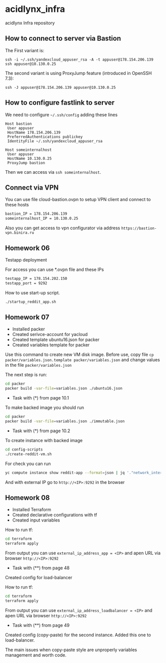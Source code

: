 # acidlynx_infra
acidlynx Infra repository

## How to connect to server via Bastion

The First variant is:

`ssh -i ~/.ssh/yandexcloud_appuser_rsa -A -t appuser@178.154.206.139 ssh appuser@10.130.0.25`

The second variant is using ProxyJump feature (introduced in OpenSSH 7.3):

`ssh -J appuser@178.154.206.139 appuser@10.130.0.25`

## How to configure fastlink to server

We need to configure `~/.ssh/config` adding these lines

``` ssh
Host bastion
 User appuser
 HostName 178.154.206.139
 PreferredAuthentications publickey
 IdentityFile ~/.ssh/yandexcloud_appuser_rsa

Host someinternalhost
 User appuser
 HostName 10.130.0.25
 ProxyJump bastion
```

Then we can access via `ssh someinternalhost`.

## Connect via VPN

You can use file cloud-bastion.ovpn to setup VPN client and connect to these hosts

```txt
bastion_IP = 178.154.206.139
someinternalhost_IP = 10.130.0.25
```

Also you can get access to vpn configurator via address `https://bastion-vpn.binira.ru`

## Homework 06

Testapp deployment

For access you can use *.ovpn file and these IPs

```txt
testapp_IP = 178.154.202.150
testapp_port = 9292
```

How to use start-up script.

```bash
./startup_reddit_app.sh
```

## Homework 07

* Installed packer
* Created serivce-account for yacloud
* Created template ubuntu16.json for packer
* Created variables template for packer

Use this command to create new VM disk image. Before use,
copy file `cp packer/variables.json.template packer/variables.json` and change values
in the file `packer/variables.json`

The next step is run:

```bash
cd packer
packer build -var-file=variables.json ./ubuntu16.json
```

* Task with (*) from page 10.1

To make backed image you should run

```bash
cd packer
packer build -var-file=variables.json ./immutable.json
```

* Task with (*) from page 10.2

To create instance with backed image

```bash
cd config-scripts
./create-reddit-vm.sh
```

For check you can run

```bash
yc compute instance show reddit-app --format=json | jq '."network_interfaces"[0]."primary_v4_address"."one_to_one_nat"."address"'
```

And with external IP go to `http://<IP>:9292` in the browser

## Homework 08

* Installed Terraform
* Created declarative configurations with tf
* Created input variables

How to run tf:

```bash
cd terraform
terraform apply
```

From output you can use `external_ip_address_app = <IP>` and apen URL via browser `http://<IP>:9292`

* Task with (**) from page 48

Created config for load-balancer

How to run tf:

```bash
cd terraform
terraform apply
```

From output you can use `external_ip_address_loadbalancer = <IP>` and apen URL via browser `http://<IP>:9292`

* Task with (**) from page 49

Created config (copy-paste) for the second instance. Added this one to load-balancer.

The main issues when copy-paste style are unproperly variables management and worth code.
